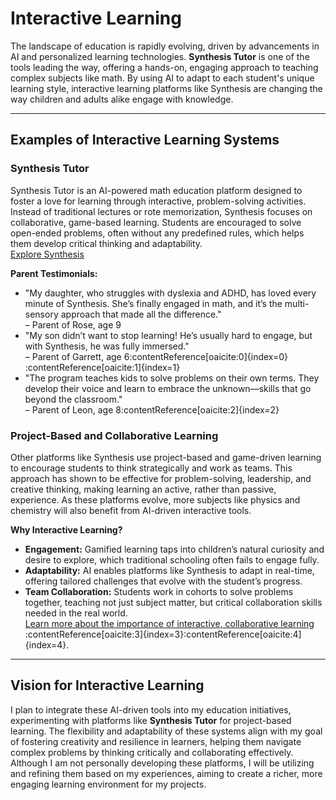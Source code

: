 # Interactive Learning

The landscape of education is rapidly evolving, driven by advancements in AI and personalized learning technologies. **Synthesis Tutor** is one of the tools leading the way, offering a hands-on, engaging approach to teaching complex subjects like math. By using AI to adapt to each student's unique learning style, interactive learning platforms like Synthesis are changing the way children and adults alike engage with knowledge.

---

## Examples of Interactive Learning Systems

### **Synthesis Tutor**
Synthesis Tutor is an AI-powered math education platform designed to foster a love for learning through interactive, problem-solving activities. Instead of traditional lectures or rote memorization, Synthesis focuses on collaborative, game-based learning. Students are encouraged to solve open-ended problems, often without any predefined rules, which helps them develop critical thinking and adaptability.  
[Explore Synthesis](https://www.synthesis.com/tutor)  

**Parent Testimonials:**  
- "My daughter, who struggles with dyslexia and ADHD, has loved every minute of Synthesis. She’s finally engaged in math, and it’s the multi-sensory approach that made all the difference."  
  – Parent of Rose, age 9  
- "My son didn’t want to stop learning! He’s usually hard to engage, but with Synthesis, he was fully immersed."  
  – Parent of Garrett, age 6&#8203;:contentReference[oaicite:0]{index=0}&#8203;:contentReference[oaicite:1]{index=1}  
- "The program teaches kids to solve problems on their own terms. They develop their voice and learn to embrace the unknown—skills that go beyond the classroom."  
  – Parent of Leon, age 8&#8203;:contentReference[oaicite:2]{index=2}  

### **Project-Based and Collaborative Learning**
Other platforms like Synthesis use project-based and game-driven learning to encourage students to think strategically and work as teams. This approach has shown to be effective for problem-solving, leadership, and creative thinking, making learning an active, rather than passive, experience. As these platforms evolve, more subjects like physics and chemistry will also benefit from AI-driven interactive tools.  

**Why Interactive Learning?**  
- **Engagement:** Gamified learning taps into children’s natural curiosity and desire to explore, which traditional schooling often fails to engage fully.  
- **Adaptability:** AI enables platforms like Synthesis to adapt in real-time, offering tailored challenges that evolve with the student’s progress.  
- **Team Collaboration:** Students work in cohorts to solve problems together, teaching not just subject matter, but critical collaboration skills needed in the real world.  
[Learn more about the importance of interactive, collaborative learning](https://skillscouter.com/synthesis-school-review/)&#8203;:contentReference[oaicite:3]{index=3}&#8203;:contentReference[oaicite:4]{index=4}.

---

## Vision for Interactive Learning

I plan to integrate these AI-driven tools into my education initiatives, experimenting with platforms like **Synthesis Tutor** for project-based learning. The flexibility and adaptability of these systems align with my goal of fostering creativity and resilience in learners, helping them navigate complex problems by thinking critically and collaborating effectively. Although I am not personally developing these platforms, I will be utilizing and refining them based on my experiences, aiming to create a richer, more engaging learning environment for my projects.

